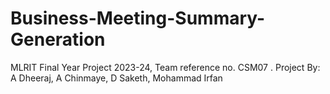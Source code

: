 # Business-Meeting-Summary-Generation
MLRIT Final Year Project 2023-24, Team reference no. CSM07 .  Project By: A Dheeraj, A Chinmaye, D Saketh, Mohammad Irfan

